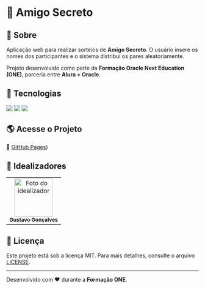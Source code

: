 # 🎁 Amigo Secreto

## 📌 Sobre  
Aplicação web para realizar sorteios de **Amigo Secreto**. O usuário insere os nomes dos participantes e o sistema distribui os pares aleatoriamente.  

Projeto desenvolvido como parte da **Formação Oracle Next Education (ONE)**, parceria entre **Alura + Oracle**.

## 🚀 Tecnologias  
<div>
  <img src="https://img.shields.io/badge/HTML5-E34F26?style=for-the-badge&logo=html5&logoColor=white">
  <img src="https://img.shields.io/badge/CSS3-1572B6?style=for-the-badge&logo=css3&logoColor=white">
  <img src="https://img.shields.io/badge/JavaScript-F7DF1E?style=for-the-badge&logo=javascript&logoColor=black">
</div>

## 🌎 Acesse o Projeto  
🔗 [GitHub Pages](https://ogustavoshikan.github.io/Challenge-Amigo-Secreto-Alura/))  

## 👥 Idealizadores  
<table>
  <tr>
    <td align="center">
      <a href="https://github.com/seu-usuario">
        <img src="https://github.com/ogustavoshikan.png" width="100px;" alt="Foto do idealizador"/>
        <br />
        <sub><b>Gustavo Gonçalves</b></sub>
      </a>
    </td>
  </tr>
</table>

## 📜 Licença  
Este projeto está sob a licença MIT. Para mais detalhes, consulte o arquivo [LICENSE](LICENSE).

---
Desenvolvido com ❤️ durante a **Formação ONE**.
